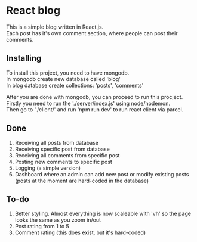# React blog
This is a simple blog written in React.js.  
Each post has it's own comment section, where people can post their comments.  

## Installing
To install this project, you need to have mongodb.  
In mongodb create new database called 'blog'  
In blog database create collections: 'posts', 'comments'  

After you are done with mongodb, you can proceed to run this procject.  
Firstly you need to run the './server/index.js' using node/nodemon.  
Then go to './client/' and run 'npm run dev' to run react client via parcel.  

## Done
1) Receiving all posts from database  
2) Receiving specific post from database  
3) Receiving all comments from specific post  
4) Posting new comments to specific post  
5) Logging (a simple version)  
6) Dashboard where an admin can add new post or modify existing posts (posts at the moment are hard-coded in the database)  

## To-do
1) Better styling. Almost everything is now scaleable with 'vh' so the page looks the same as you zoom in/out  
2) Post rating from 1 to 5  
3) Comment rating (this does exist, but it's hard-coded)